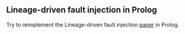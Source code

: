## Lineage-driven fault injection in Prolog

Try to reimplement the Lineage-driven fault injection
[paper](https://dl.acm.org/doi/10.1145/2723372.2723711) in Prolog.
